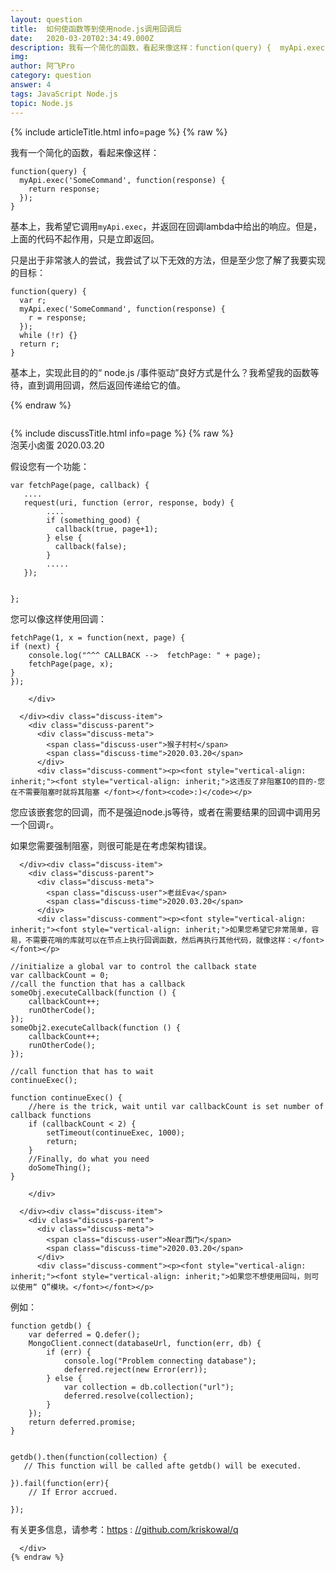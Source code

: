 ```yaml
---
layout: question
title:  如何使函数等到使用node.js调用回调后
date:   2020-03-20T02:34:49.000Z
description: 我有一个简化的函数，看起来像这样：function(query) {  myApi.exec('SomeCommand', function(res...
img: 
author: 阿飞Pro
category: question
answer: 4
tags: JavaScript Node.js
topic: Node.js
---
```

<div class="article-root">
  <div class="article">
    {% include articleTitle.html info=page %}
    {% raw %}
    <div class="article-content"><p><font style="vertical-align: inherit;"><font style="vertical-align: inherit;">我有一个简化的函数，看起来像这样：</font></font></p>

<pre><code>function(query) {<font></font>
  myApi.exec('SomeCommand', function(response) {<font></font>
    return response;<font></font>
  });<font></font>
}<font></font>
</code></pre>

<p><font style="vertical-align: inherit;"><font style="vertical-align: inherit;">基本上，我希望它调用</font></font><code>myApi.exec</code><font style="vertical-align: inherit;"><font style="vertical-align: inherit;">，并返回在回调lambda中给出的响应。</font><font style="vertical-align: inherit;">但是，上面的代码不起作用，只是立即返回。</font></font></p>

<p><font style="vertical-align: inherit;"><font style="vertical-align: inherit;">只是出于非常骇人的尝试，我尝试了以下无效的方法，但是至少您了解了我要实现的目标：</font></font></p>

<pre><code>function(query) {<font></font>
  var r;<font></font>
  myApi.exec('SomeCommand', function(response) {<font></font>
    r = response;<font></font>
  });<font></font>
  while (!r) {}<font></font>
  return r;<font></font>
}<font></font>
</code></pre>

<p><font style="vertical-align: inherit;"><font style="vertical-align: inherit;">基本上，实现此目的的“ node.js /事件驱动”良好方式是什么？</font><font style="vertical-align: inherit;">我希望我的函数等待，直到调用回调，然后返回传递给它的值。</font></font></p></div>
    {% endraw %}
  </div>
  <p style="height: 0;width:0;overflow: hidden;"> 第2449篇《如何使函数等到使用node.js调用回调后》来自Winter(https://github.com/aiyld/aiyld.github.io)的站点</p>
  <div class="discuss-wrapper">
    {% include discussTitle.html info=page %}
    {% raw %}
    <div class="discuss-item">
        <div class="discuss-parent">
          <div class="discuss-meta">
            <span class="discuss-user">泡芙小卤蛋</span>
            <span class="discuss-time">2020.03.20</span>
          </div>
          <div class="discuss-comment"><p><font style="vertical-align: inherit;"><font style="vertical-align: inherit;">假设您有一个功能：</font></font></p>

<pre><code>var fetchPage(page, callback) {<font></font>
   ....<font></font>
   request(uri, function (error, response, body) {<font></font>
        ....<font></font>
        if (something_good) {<font></font>
          callback(true, page+1);<font></font>
        } else {<font></font>
          callback(false);<font></font>
        }<font></font>
        .....<font></font>
   });<font></font>
<font></font>
<font></font>
};<font></font>
</code></pre>

<p><font style="vertical-align: inherit;"><font style="vertical-align: inherit;">您可以像这样使用回调： </font></font></p>

<pre><code>fetchPage(1, x = function(next, page) {<font></font>
if (next) {<font></font>
    console.log("^^^ CALLBACK --&gt;  fetchPage: " + page);<font></font>
    fetchPage(page, x);<font></font>
}<font></font>
});<font></font>
</code></pre></div>
        </div>
        
      </div><div class="discuss-item">
        <div class="discuss-parent">
          <div class="discuss-meta">
            <span class="discuss-user">猴子村村</span>
            <span class="discuss-time">2020.03.20</span>
          </div>
          <div class="discuss-comment"><p><font style="vertical-align: inherit;"><font style="vertical-align: inherit;">这违反了非阻塞IO的目的-您在不需要阻塞时就将其阻塞 </font></font><code>:)</code></p>

<p><font style="vertical-align: inherit;"><font style="vertical-align: inherit;">您应该嵌套您的回调，而不是强迫node.js等待，或者在需要结果的回调中调用另一个回调</font></font><code>r</code><font style="vertical-align: inherit;"><font style="vertical-align: inherit;">。</font></font></p>

<p><font style="vertical-align: inherit;"><font style="vertical-align: inherit;">如果您需要强制阻塞，则很可能是在考虑架构错误。</font></font></p></div>
        </div>
        
      </div><div class="discuss-item">
        <div class="discuss-parent">
          <div class="discuss-meta">
            <span class="discuss-user">老丝Eva</span>
            <span class="discuss-time">2020.03.20</span>
          </div>
          <div class="discuss-comment"><p><font style="vertical-align: inherit;"><font style="vertical-align: inherit;">如果您希望它非常简单，容易，不需要花哨的库就可以在节点上执行回调函数，然后再执行其他代码，就像这样：</font></font></p>

<pre><code>//initialize a global var to control the callback state<font></font>
var callbackCount = 0;<font></font>
//call the function that has a callback<font></font>
someObj.executeCallback(function () {<font></font>
    callbackCount++;<font></font>
    runOtherCode();<font></font>
});<font></font>
someObj2.executeCallback(function () {<font></font>
    callbackCount++;<font></font>
    runOtherCode();<font></font>
});<font></font>
<font></font>
//call function that has to wait<font></font>
continueExec();<font></font>
<font></font>
function continueExec() {<font></font>
    //here is the trick, wait until var callbackCount is set number of callback functions<font></font>
    if (callbackCount &lt; 2) {<font></font>
        setTimeout(continueExec, 1000);<font></font>
        return;<font></font>
    }<font></font>
    //Finally, do what you need<font></font>
    doSomeThing();<font></font>
}<font></font>
</code></pre></div>
        </div>
        
      </div><div class="discuss-item">
        <div class="discuss-parent">
          <div class="discuss-meta">
            <span class="discuss-user">Near西门</span>
            <span class="discuss-time">2020.03.20</span>
          </div>
          <div class="discuss-comment"><p><font style="vertical-align: inherit;"><font style="vertical-align: inherit;">如果您不想使用回叫，则可以使用“ Q”模块。</font></font></p>

<p><font style="vertical-align: inherit;"><font style="vertical-align: inherit;">例如： </font></font></p>

<pre><code>function getdb() {<font></font>
    var deferred = Q.defer();<font></font>
    MongoClient.connect(databaseUrl, function(err, db) {<font></font>
        if (err) {<font></font>
            console.log("Problem connecting database");<font></font>
            deferred.reject(new Error(err));<font></font>
        } else {<font></font>
            var collection = db.collection("url");<font></font>
            deferred.resolve(collection);<font></font>
        }<font></font>
    });<font></font>
    return deferred.promise;<font></font>
}<font></font>
<font></font>
<font></font>
getdb().then(function(collection) {<font></font>
   // This function will be called afte getdb() will be executed. <font></font>
<font></font>
}).fail(function(err){<font></font>
    // If Error accrued. <font></font>
<font></font>
});<font></font>
</code></pre>

<p><font style="vertical-align: inherit;"><font style="vertical-align: inherit;">有关更多信息，请参考：</font><a href="https://github.com/kriskowal/q" rel="noreferrer"><font style="vertical-align: inherit;">https</font></a><font style="vertical-align: inherit;"> : </font></font><a href="https://github.com/kriskowal/q" rel="noreferrer"><font style="vertical-align: inherit;"><font style="vertical-align: inherit;">//github.com/kriskowal/q</font></font></a></p></div>
        </div>
        
      </div>
    {% endraw %}
  </div>
<div>
